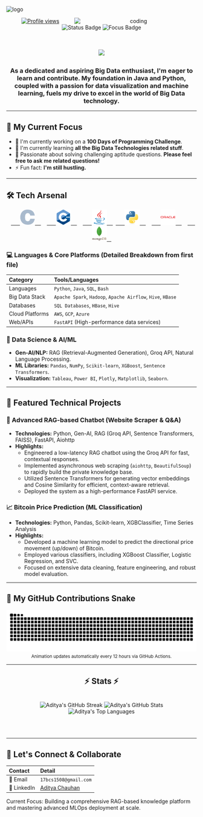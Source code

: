 ![logo](https://github.com/AdityaTheChauhan/AdityaTheChauhan/assets/61203150/a5b85477-03d0-4b2f-8b8d-b21774a4a39b)

<div align="center">
<img align="right" alt="coding" width="324" src="https://github.com/AdityaTheChauhan/AdityaTheChauhan/blob/main/big-data-cans-believe.gif">

<a href="https://github.com/Aditya-git-rajya"><img src="https://komarev.com/ghpvc/?username=Aditya-git-rajya&style=flat-square&color=blue" alt="Profile views"></a>
<img src="https://img.shields.io/badge/Status-Seeking%20Data%20Role-0077B6?style=flat-square&logo=linkedin" alt="Status Badge">
<img src="https://img.shields.io/badge/Focus-GenAI%20%7C%20BigData-2A9D8F?style=flat-square" alt="Focus Badge">
</div>

<h1 align="center">
<img src="https://readme-typing-svg.herokuapp.com/?font=Righteous&size=35&center=true&vCenter=true&width=500&height=70&duration=3000&lines=Hi+👋,+I'm+Aditya+Chauhan!;" />
</h1>

<h3 align="center">As a dedicated and aspiring Big Data enthusiast, I'm eager to learn and contribute. My foundation in Java and Python, coupled with a passion for data visualization and machine learning, fuels my drive to excel in the world of Big Data technology.</h3>

---

## 🎯 My Current Focus

* 🔭 I'm currently working on a **100 Days of Programming Challenge**.
* 🌱 I'm currently learning **all the Big Data Technologies related stuff**.
* 💬 Passionate about solving challenging aptitude questions. **Please feel free to ask me related questions!**
* ⚡ Fun fact: **I'm still hustling.**

---

## 🛠️ Tech Arsenal

<div align="center">
<p align="center">
  <a href="https://www.cprogramming.com/" target="_blank" rel="noreferrer"> 
    <img src="https://raw.githubusercontent.com/devicons/devicon/master/icons/c/c-original.svg" alt="c" width="40" height="40"/> 
  </a> 
  <a href="https://www.w3schools.com/cpp/" target="_blank" rel="noreferrer"> 
    <img src="https://raw.githubusercontent.com/devicons/devicon/master/icons/cplusplus/cplusplus-original.svg" alt="cplusplus" width="40" height="40"/> 
  </a> 
  <a href="https://www.java.com" target="_blank" rel="noreferrer"> 
    <img src="https://raw.githubusercontent.com/devicons/devicon/master/icons/java/java-original.svg" alt="java" width="40" height="40"/> 
  </a>
  <a href="https://www.python.org" target="_blank" rel="noreferrer"> 
    <img src="https://raw.githubusercontent.com/devicons/devicon/master/icons/python/python-original.svg" alt="python" width="40" height="40"/> 
  </a> 
  <a href="https://www.oracle.com/" target="_blank" rel="noreferrer"> 
    <img src="https://raw.githubusercontent.com/devicons/devicon/master/icons/oracle/oracle-original.svg" alt="oracle" width="40" height="40"/> 
  </a> 
  <a href="https://www.mongodb.com/" target="_blank" rel="noreferrer"> 
    <img src="https://raw.githubusercontent.com/devicons/devicon/master/icons/mongodb/mongodb-original-wordmark.svg" alt="mongodb" width="40" height="40"/> 
  </a>
</p>
</div>

### 💻 Languages & Core Platforms (Detailed Breakdown from first file)

| Category | Tools/Languages |
| :--- | :--- |
| Languages | `Python`, `Java`, `SQL`, `Bash` |
| Big Data Stack | `Apache Spark`, `Hadoop`, `Apache Airflow`, `Hive`, `HBase` |
| Databases | `SQL Databases`, `HBase`, `Hive` |
| Cloud Platforms | `AWS`, `GCP`, `Azure` |
| Web/APIs | `FastAPI` (High-performance data services) |

### 🤖 Data Science & AI/ML
* **Gen-AI/NLP:** RAG (Retrieval-Augmented Generation), Groq API, Natural Language Processing.
* **ML Libraries:** `Pandas`, `NumPy`, `Scikit-learn`, `XGBoost`, `Sentence Transformers`.
* **Visualization:** `Tableau`, `Power BI`, `Plotly`, `Matplotlib`, `Seaborn`.

---

## 🌟 Featured Technical Projects

### 🤖 Advanced RAG-based Chatbot (Website Scraper & Q&A)
* **Technologies:** Python, Gen-AI, RAG (Groq API, Sentence Transformers, FAISS), FastAPI, Aiohttp
* **Highlights:**
    * Engineered a low-latency RAG chatbot using the Groq API for fast, contextual responses.
    * Implemented asynchronous web scraping (`aiohttp`, `BeautifulSoup`) to rapidly build the private knowledge base.
    * Utilized Sentence Transformers for generating vector embeddings and Cosine Similarity for efficient, context-aware retrieval.
    * Deployed the system as a high-performance FastAPI service.

### 📈 Bitcoin Price Prediction (ML Classification)
* **Technologies:** Python, Pandas, Scikit-learn, XGBClassifier, Time Series Analysis
* **Highlights:**
    * Developed a machine learning model to predict the directional price movement (up/down) of Bitcoin.
    * Employed various classifiers, including XGBoost Classifier, Logistic Regression, and SVC.
    * Focused on extensive data cleaning, feature engineering, and robust model evaluation.

---

## 🐍 My GitHub Contributions Snake

<div align="center">
<img alt="snake eating my contributions" src="https://raw.githubusercontent.com/Aditya-git-rajya/Aditya-git-rajya/output/github-contribution-grid-snake.svg" />
<br/>
<small>Animation updates automatically every 12 hours via GitHub Actions.</small>
</div>

---

<h2 align="center">⚡ Stats ⚡</h2>
<br>
<div align="center">
<img width="390" src="https://streak-stats.demolab.com/?user=Aditya-git-rajya&count_private=true&theme=react&border_radius=10" alt="Aditya's GitHub Streak"/>
<img width="390" src="https://github-readme-stats.vercel.app/api?username=Aditya-git-rajya&count_private=true&show_icons=true&theme=react&rank_icon=github&border_radius=10" alt="Aditya's GitHub Stats" />
<br/>
<img width="325" src="https://github-readme-stats.vercel.app/api/top-langs/?username=Aditya-git-rajya&hide=HTML&langs_count=8&layout=compact&theme=react&border_radius=10&size_weight=0.5&count_weight=0.5" alt="Aditya's Top Languages" />
</div>

<br/><br/>

---

## 🤝 Let's Connect & Collaborate

| Contact | Detail |
| :--- | :--- |
| 📧 Email | `17bcs1508@gmail.com` |
| 💼 LinkedIn | [Aditya Chauhan](https://www.linkedin.com/in/aditya-chauhan-81794214a/) |

Current Focus: Building a comprehensive RAG-based knowledge platform and mastering advanced MLOps deployment at scale.

